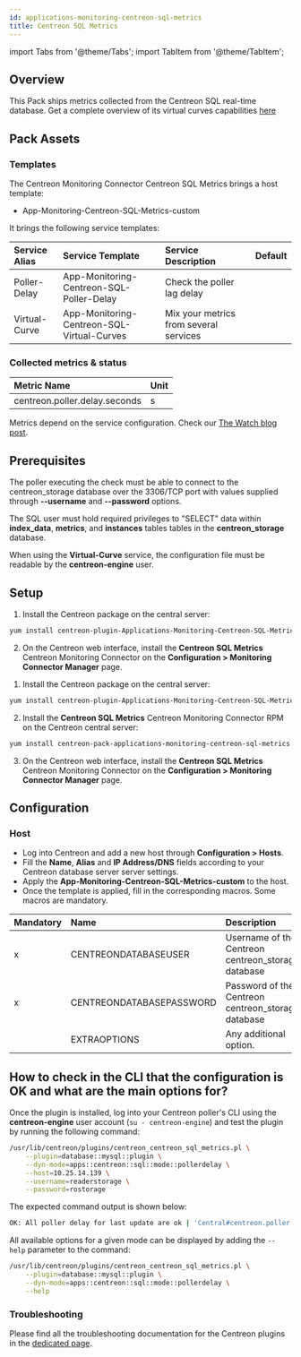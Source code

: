 ```yaml
---
id: applications-monitoring-centreon-sql-metrics
title: Centreon SQL Metrics
---
```

import Tabs from '@theme/Tabs';
import TabItem from '@theme/TabItem';

## Overview

This Pack ships metrics collected from the Centreon SQL real-time database. Get a complete
overview of its virtual curves capabilities [here](https://thewatch.centreon.com/product-how-to-21/get-to-know-app-centreon-sql-metric-pack-and-start-building-some-virtual-curves-296)

## Pack Assets

### Templates

The Centreon Monitoring Connector Centreon SQL Metrics brings a host template:

* App-Monitoring-Centreon-SQL-Metrics-custom

It brings the following service templates:

| Service Alias   | Service Template                            | Service Description                         | Default |
| :-------------- | :------------------------------------------ | :------------------------------------------ | :------ |
| Poller-Delay    | App-Monitoring-Centreon-SQL-Poller-Delay    | Check the poller lag delay                  |         |
| Virtual-Curve   | App-Monitoring-Centreon-SQL-Virtual-Curves  | Mix your metrics from several services      |         |

### Collected metrics & status

<Tabs groupId="sync">
<TabItem value="Poller-Delay" label="Poller-Delay">

| Metric Name                    | Unit   |
| :----------------------------- | :----- |
| centreon.poller.delay.seconds  |    s   |

</TabItem>
<TabItem value="Virtual-Curve" label="Virtual-Curve">

Metrics depend on the service configuration. Check our [The Watch blog post](https://thewatch.centreon.com/product-how-to-21/get-to-know-app-centreon-sql-metric-pack-and-start-building-some-virtual-curves-296).
</TabItem>
</Tabs>

## Prerequisites

The poller executing the check must be able to connect to the centreon_storage database over the 3306/TCP port with values supplied through **--username** and **--password** options.

The SQL user must hold required privileges to "SELECT" data within **index_data**, **metrics**, and **instances** tables tables in the **centreon_storage** database.

When using the **Virtual-Curve** service, the configuration file must be readable by the **centreon-engine** user. 

## Setup

<Tabs groupId="sync">
<TabItem value="Online License" label="Online License">

1. Install the Centreon package on the central server:

```bash
yum install centreon-plugin-Applications-Monitoring-Centreon-SQL-Metrics
```

2. On the Centreon web interface, install the **Centreon SQL Metrics** Centreon Monitoring Connector on the **Configuration > Monitoring Connector Manager** page.

</TabItem>
<TabItem value="Offline License" label="Offline License">

1. Install the Centreon package on the central server:

```bash
yum install centreon-plugin-Applications-Monitoring-Centreon-SQL-Metrics
```

2. Install the **Centreon SQL Metrics** Centreon Monitoring Connector RPM on the Centreon central server:

```bash
yum install centreon-pack-applications-monitoring-centreon-sql-metrics
```

3. On the Centreon web interface, install the **Centreon SQL Metrics** Centreon Monitoring Connector on the **Configuration > Monitoring Connector Manager** page.

</TabItem>
</Tabs>

## Configuration

### Host

* Log into Centreon and add a new host through **Configuration > Hosts**.
* Fill the **Name**, **Alias** and **IP Address/DNS** fields according to your Centreon database server server settings.
* Apply the **App-Monitoring-Centreon-SQL-Metrics-custom** to the host.
* Once the template is applied, fill in the corresponding macros. Some macros are mandatory.

| Mandatory | Name                     | Description                                                  |
| :-------- | :----------------------- | :----------------------------------------------------------- |
|     x     | CENTREONDATABASEUSER     | Username of the Centreon centreon_storage database           |
|     x     | CENTREONDATABASEPASSWORD | Password of the Centreon centreon_storage database           |
|           | EXTRAOPTIONS             | Any additional option.                                       |

## How to check in the CLI that the configuration is OK and what are the main options for? 

Once the plugin is installed, log into your Centreon poller's CLI using the **centreon-engine** user account (`su - centreon-engine`) and test the plugin by running the following 
command:

```bash
/usr/lib/centreon/plugins/centreon_centreon_sql_metrics.pl \
    --plugin=database::mysql::plugin \
    --dyn-mode=apps::centreon::sql::mode::pollerdelay \
    --host=10.25.14.139 \
    --username=readerstorage \
    --password=rostorage
```

The expected command output is shown below:

```bash
OK: All poller delay for last update are ok | 'Central#centreon.poller.delay.seconds'=30s;;;; 'poller#centreon.poller.delay.seconds'=14s;;;;
```

All available options for a given mode can be displayed by adding the 
`--help` parameter to the command:

```bash
/usr/lib/centreon/plugins/centreon_centreon_sql_metrics.pl \
    --plugin=database::mysql::plugin \
    --dyn-mode=apps::centreon::sql::mode::pollerdelay \
    --help
```

### Troubleshooting

Please find all the troubleshooting documentation for the Centreon plugins in the [dedicated page](../getting-started/how-to-guides/troubleshooting-plugins.md).
